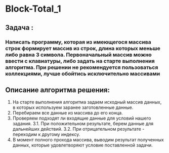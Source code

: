 # Block-Total_1
## Задача : 
### Написать программу, которая из имеющегося массива строк формирует массив из строк, длина которых меньше либо равна 3 символа. Первоначальный массив можно ввести с клавиатуры, либо задать на старте выполнения алгоритма. При решении не рекомендуется пользоваться коллекциями, лучше обойтись исключительно массивами

## Описание алгоритма решения:
1. На старте выполнения алгоритма задаем исходный массив данных, в которых используем заранее заготовленные данные.
2. Перебираем все данные из массива до его конца. 
3. Проверяем подходят ли входящие данные для условий нашего задания. 
3.1. При положительном результате, берем данные для дальнейших действий. 
3.2. При отрицательном результате - переходим к другому индексу.
4. В момент полного прохода массива, выводим результат полученных данных, которые удовлетворяют условие поставленной задачи.


